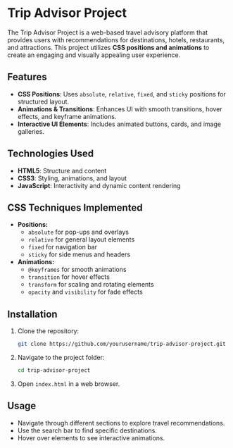 

# Trip Advisor Project
The Trip Advisor Project is a web-based travel advisory platform that provides users with recommendations for destinations, hotels, restaurants, and attractions. This project utilizes **CSS positions and animations** to create an engaging and visually appealing user experience.

## Features

- **CSS Positions**: Uses `absolute`, `relative`, `fixed`, and `sticky` positions for structured layout.
- **Animations & Transitions**: Enhances UI with smooth transitions, hover effects, and keyframe animations.
- **Interactive UI Elements**: Includes animated buttons, cards, and image galleries.

## Technologies Used
- **HTML5**: Structure and content
- **CSS3**: Styling, animations, and layout
- **JavaScript**: Interactivity and dynamic content rendering

## CSS Techniques Implemented
- **Positions:**
  - `absolute` for pop-ups and overlays
  - `relative` for general layout elements
  - `fixed` for navigation bar
  - `sticky` for side menus and headers
- **Animations:**
  - `@keyframes` for smooth animations
  - `transition` for hover effects
  - `transform` for scaling and rotating elements
  - `opacity` and `visibility` for fade effects

## Installation
1. Clone the repository:
   ```sh
   git clone https://github.com/yourusername/trip-advisor-project.git
   ```
2. Navigate to the project folder:
   ```sh
   cd trip-advisor-project
   ```
3. Open `index.html` in a web browser.

## Usage
- Navigate through different sections to explore travel recommendations.
- Use the search bar to find specific destinations.
- Hover over elements to see interactive animations.

